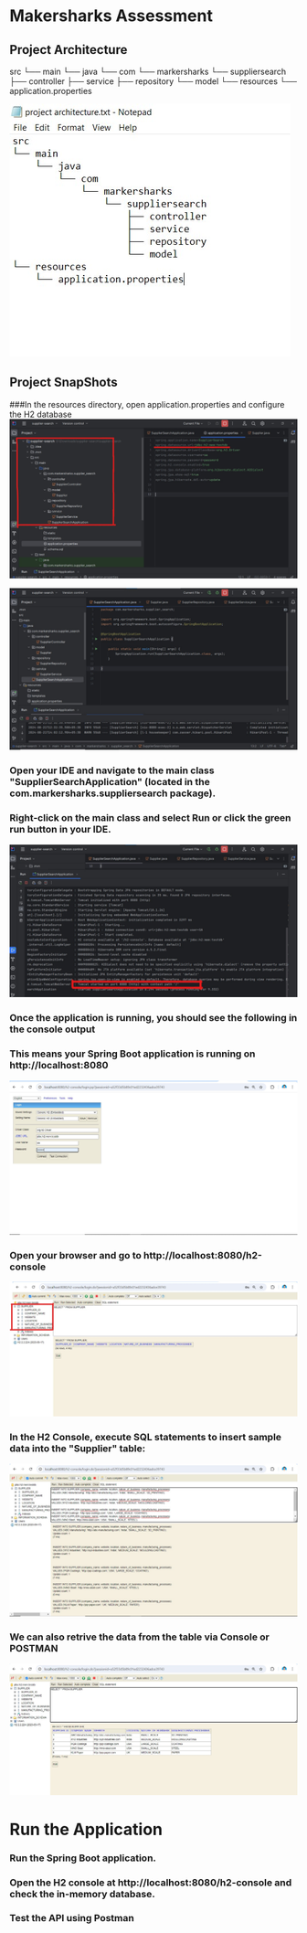 # Makersharks Assessment

## Project Architecture

src
└── main
    └── java
        └── com
            └── markersharks
                └── suppliersearch
                    ├── controller
                    ├── service
                    ├── repository
                    └── model
└── resources
    └── application.properties

![IDE7](https://github.com/saiviswanathpadala/Search-API/blob/main/OUTPUT%20SNAPS/IDE7.jpg)


## Project SnapShots


###In the resources directory, open application.properties and configure the H2 database
![IDE0](https://github.com/saiviswanathpadala/Search-API/blob/main/OUTPUT%20SNAPS/IDE0.jpg)

![IDE1](https://github.com/saiviswanathpadala/Search-API/blob/main/OUTPUT%20SNAPS/IDE1.jpg)

### Open your IDE and navigate to the main class "SupplierSearchApplication" (located in the com.markersharks.suppliersearch package).
### Right-click on the main class and select Run or click the green run button in your IDE.
![IDE2](https://github.com/saiviswanathpadala/Search-API/blob/main/OUTPUT%20SNAPS/IDE2.jpg)

### Once the application is running, you should see the following in the console output
### This means your Spring Boot application is running on http://localhost:8080
![IDE3](https://github.com/saiviswanathpadala/Search-API/blob/main/OUTPUT%20SNAPS/IDE3.jpg)

### Open your browser and go to http://localhost:8080/h2-console
![IDE4](https://github.com/saiviswanathpadala/Search-API/blob/main/OUTPUT%20SNAPS/IDE4.jpg)

### In the H2 Console, execute SQL statements to insert sample data into the "Supplier" table:
![IDE5](https://github.com/saiviswanathpadala/Search-API/blob/main/OUTPUT%20SNAPS/IDE5.jpg)

### We can also retrive the data from the table via Console or POSTMAN
![IDE6](https://github.com/saiviswanathpadala/Search-API/blob/main/OUTPUT%20SNAPS/IDE6.jpg)

# Run the Application
### Run the Spring Boot application.
### Open the H2 console at http://localhost:8080/h2-console and check the in-memory database.
### Test the API using Postman
